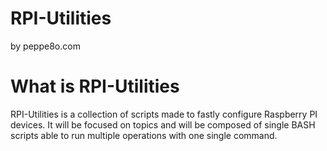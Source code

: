 # RPI-Utilities
by peppe8o.com

# What is RPI-Utilities
RPI-Utilities is a collection of scripts made to fastly configure Raspberry PI devices.
It will be focused on topics and will be composed of single BASH scripts able to run multiple operations with one single command.


